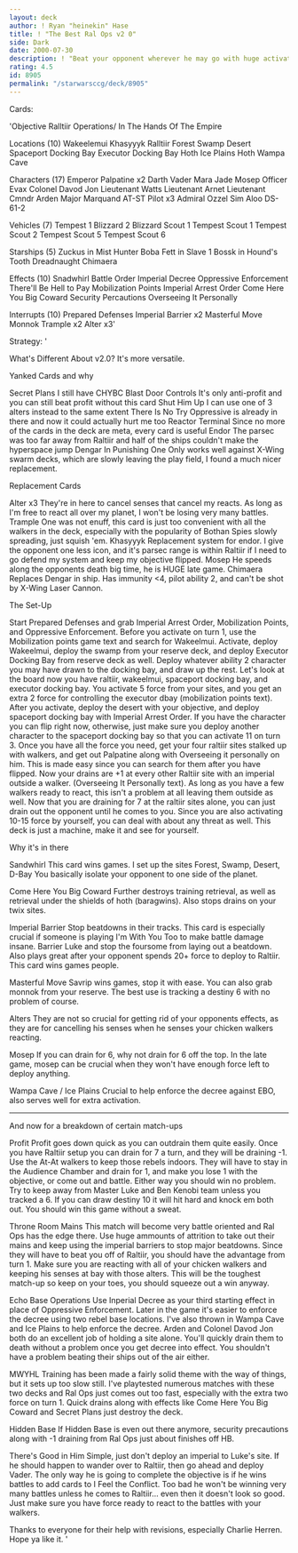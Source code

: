```yaml
---
layout: deck
author: ! Ryan "heinekin" Hase
title: ! "The Best Ral Ops v2 0"
side: Dark
date: 2000-07-30
description: ! "Beat your opponent wherever he may go with huge activation and Raltiir operations benefits."
rating: 4.5
id: 8905
permalink: "/starwarsccg/deck/8905"
---
```

Cards: 

'Objective
Ralltiir Operations/ In The Hands Of The Empire

Locations (10)
Wakeelemui
Khasyyyk
Ralltiir
Forest
Swamp
Desert
Spaceport Docking Bay
Executor Docking Bay
Hoth Ice Plains
Hoth Wampa Cave

Characters (17)
Emperor Palpatine x2
Darth Vader
Mara Jade
Mosep
Officer Evax
Colonel Davod Jon
Lieutenant Watts
Lieutenant Arnet
Lieutenant Cmndr Arden
Major Marquand
AT-ST Pilot x3
Admiral Ozzel
Sim Aloo
DS-61-2

Vehicles (7)
Tempest 1
Blizzard 2
Blizzard Scout 1
Tempest Scout 1
Tempest Scout 2
Tempest Scout 5
Tempest Scout 6

Starships (5)
Zuckus in Mist Hunter
Boba Fett in Slave 1
Bossk in Hound's Tooth
Dreadnaught
Chimaera

Effects (10)
Snadwhirl
Battle Order
Imperial Decree
Oppressive Enforcement
There'll Be Hell to Pay
Mobilization Points
Imperial Arrest Order
Come Here You Big Coward
Security Percautions
Overseeing It Personally

Interrupts (10)
Prepared Defenses
Imperial Barrier x2
Masterful Move
Monnok
Trample x2
Alter x3'

Strategy: '

What's Different About v2.0?
It's more versatile.

Yanked Cards and why

Secret Plans I still have CHYBC
Blast Door Controls  It's only anti-profit and you can still beat profit without this card
Shut Him Up  I can use one of 3 alters instead to the same extent
There Is No Try  Oppressive is already in there and now it could actually hurt me too
Reactor Terminal  Since no more of the cards in the deck are meta, every card is useful
Endor	The parsec was too far away from Raltiir and half of the ships couldn't make the hyperspace jump
Dengar In Punishing One  Only works well against X-Wing swarm decks, which are slowly leaving the play field, I found a much nicer replacement.

Replacement Cards

Alter x3   They're in here to cancel senses that cancel my reacts.  As long as I'm free to react all over my planet, I won't be losing very many battles.
Trample  One was not enuff, this card is just too convenient with all the walkers in the deck, especially with the popularity of Bothan Spies slowly spreading, just squish 'em.
Khasyyyk  Replacement system for endor.  I give the opponent one less icon, and it's parsec range is within Raltiir if I need to go defend my system and keep my objective flipped.
Mosep	He speeds along the opponents death big time, he is HUGE late game.
Chimaera  Replaces Dengar in ship.  Has immunity <4, pilot ability 2, and can't be shot by X-Wing Laser Cannon.

The Set-Up

Start Prepared Defenses and grab Imperial Arrest Order, Mobilization Points, and Oppressive Enforcement.  Before you activate on turn 1, use the Mobilization points game text and search for Wakeelmui.  Activate, deploy Wakeelmui, deploy the swamp from your reserve deck, and deploy Executor Docking Bay from reserve deck as well.  Deploy whatever ability 2 character you may have drawn to the docking bay, and draw up the rest.
Let's look at the board now  you have raltiir, wakeelmui, spaceport docking bay, and executor docking bay. You activate 5 force from your sites, and you get an extra 2 force for controlling the executor dbay  (mobilization points text).
After you activate, deploy the desert with your objective, and deploy spaceport docking bay with Imperial Arrest Order.  If you have the character you can flip right now, otherwise, just make sure you deploy another character to the spaceport docking bay so that you can activate 11 on turn 3.
Once you have all the force you need, get your four raltiir sites stalked up with walkers, and get out Palpatine along with Overseeing it personally on him.  This is made easy since you can search for them after you have flipped.  Now your drains are +1 at every other Raltiir site with an imperial outside a walker. (Overseeing It Personally text).  As long as you have a few walkers ready to react, this isn't a problem at all leaving them outside as well.  Now that you are draining for 7 at the raltiir sites alone, you can just drain out the opponent until he comes to you.  Since you are also activating 10-15 force by yourself, you can deal with about any threat as well.
This deck is just a machine, make it and see for yourself.

Why it's in there

Sandwhirl  This card wins games.  I set up the sites Forest, Swamp, Desert, D-Bay  You basically isolate your opponent to one side of the planet.

Come Here You Big Coward  Further destroys training retrieval, as well as retrieval under the shields of hoth	(baragwins).  Also stops drains on your twix sites.

Imperial Barrier  Stop beatdowns in their tracks.  This card is especially crucial if someone is playing I'm With You Too to make battle damage insane.  Barrier Luke and stop the foursome from laying out a beatdown.  Also plays great after your opponent spends 20+ force to deploy to Raltiir.	This card wins games people.

Masterful Move  Savrip wins games, stop it with ease.	You can also grab monnok from your reserve.  The best use is tracking a destiny 6 with no problem of course.

Alters  They are not so crucial for getting rid of your opponents effects, as they are for cancelling his senses when he senses your chicken walkers reacting.

Mosep	If you can drain for 6, why not drain for 6 off the top.  In the late game, mosep can be crucial when they won't have enough force left to deploy anything.

Wampa Cave / Ice Plains  Crucial to help enforce the decree against EBO, also serves well for extra activation.

*******

And now for a breakdown of certain match-ups

Profit  Profit goes down quick as you can outdrain them quite easily.	Once you have Raltiir setup you can drain for 7 a turn, and they will be draining -1.  Use the At-At walkers to keep those rebels indoors.  They will have to stay in the Audience Chamber and drain for 1, and make you lose 1 with the objective, or come out and battle.  Either way you should win no problem.  Try to keep away from Master Luke and Ben Kenobi team unless you tracked a 6.  If you can draw destiny 10 it will hit hard and knock em both out.  You should win this game without a sweat.

Throne Room Mains  This match will become very battle oriented and Ral Ops has the edge there.  Use huge ammounts of attrition to take out their mains and keep using the imperial barriers to stop major beatdowns.  Since they will have to beat you off of Raltiir, you should have the advantage from turn 1.  Make sure you are reacting with all of your chicken walkers and keeping his senses at bay with those alters.  This will be the toughest match-up so keep on your toes, you should squeeze out a win anyway.

Echo Base Operations  Use Inperial Decree as your third starting effect in place of Oppressive Enforcement.  Later in the game it's easier to enforce the decree using two rebel base locations.  I've also thrown in Wampa Cave and Ice Plains to help enforce the decree.	Arden and Colonel Davod Jon both do an excellent job of holding a site alone.  You'll quickly drain them to death without a problem once you get decree into effect.  You shouldn't have a problem beating their ships out of the air either.

MWYHL	Training has been made a fairly solid theme with the way of things, but it sets up too slow still.  I've playtested numerous matches with these two decks and Ral Ops just comes out too fast, especially with the extra two force on turn 1.	Quick drains along with effects like Come Here You Big Coward and Secret Plans just destroy the deck.

Hidden Base  If Hidden Base is even out there anymore, security precautions along with -1 draining from Ral Ops just about finishes off HB.

There's Good in Him  Simple, just don't deploy an imperial to Luke's site.	If he should happen to wander over to Raltiir, then go ahead and deploy Vader.	The only way he is going to complete the objective is if he wins battles to add cards to I Feel the Conflict.  Too bad he won't be winning very many battles unless he comes to Raltiir... even then it doesn't look so good.  Just make sure you have force ready to react to the battles with your walkers.

Thanks to everyone for their help with revisions, especially Charlie Herren.  Hope ya like it. '
